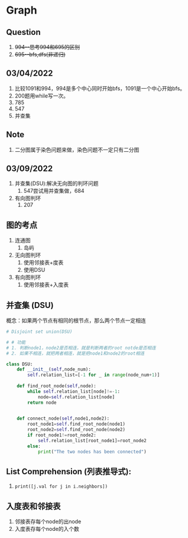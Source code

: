 # Graph

## Question
1. ~~994--思考994和695的区别~~
2. ~~695--bfs,dfs(非递归)~~

## 03/04/2022
1. 比较1091和994，994是多个中心同时开始bfs，1091是一个中心开始bfs。
2. 200题用while写一次。
3. 785
4. 547
5. 并查集

## Note
1. 二分图属于染色问题来做，染色问题不一定只有二分图

## 03/09/2022
1. 并查集(DSU):解决无向图的判环问题
   1. 547尝试用并查集做，684
2. 有向图判环
   1. 207
   
## 图的考点
1. 连通图
   1. 岛屿
2. 无向图判环
   1. 使用邻接表+度表
   2. 使用DSU
3. 有向图判环
   1. 使用邻接表+入度表

   

## 并查集 (DSU)
概念：如果两个节点有相同的根节点，那么两个节点一定相连
```python
# Disjoint set union(DSU)

# # 功能
# 1. 判断node1，node2是否相连，就是判断两者的root notde是否相连
# 2. 如果不相连，就把两者相连，就是把node1和node2的root相连

class DSU:
    def __init__(self,node_num):
        self.relation_list=[-1 for _ in range(node_num+1)]
    
    def find_root_node(self,node):
        while self.relation_list[node]!=-1:
            node=self.relation_list[node]
        return node
        

    def connect_node(self,node1,node2):
        root_node1=self.find_root_node(node1)
        root_node2=self.find_root_node(node2)
        if root_node1!=root_node2:
            self.relation_list[root_node1]=root_node2
        else:
            print("The two nodes has been connected")
```

## List Comprehension (列表推导式):
1. ```print([j.val for j in i.neighbors])```

## 入度表和邻接表
1. 邻接表存每个node的出node
2. 入度表存每个node的入个数